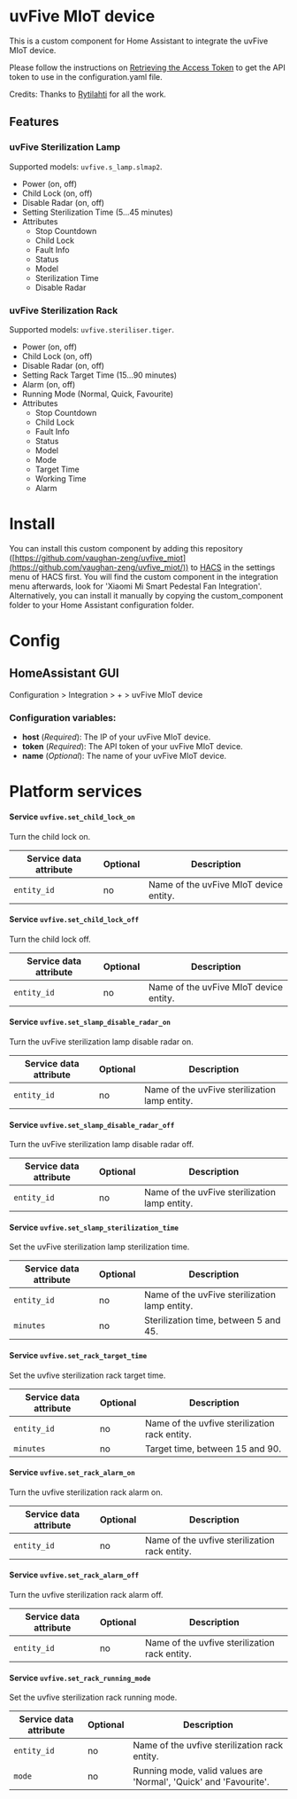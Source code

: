 # uvFive MIoT device

This is a custom component for Home Assistant to integrate the uvFive MIoT device.

Please follow the instructions on [Retrieving the Access Token](https://home-assistant.io/components/xiaomi/#retrieving-the-access-token) to get the API token to use in the configuration.yaml file.

Credits: Thanks to [Rytilahti](https://github.com/rytilahti/python-miio) for all the work.

## Features

### uvFive Sterilization Lamp

Supported models: `uvfive.s_lamp.slmap2`.

* Power (on, off)
* Child Lock (on, off)
* Disable Radar (on, off)
* Setting Sterilization Time (5...45 minutes)
* Attributes
  - Stop Countdown
  - Child Lock
  - Fault Info
  - Status
  - Model
  - Sterilization Time
  - Disable Radar

### uvFive Sterilization Rack

Supported models: `uvfive.steriliser.tiger`.

* Power (on, off)
* Child Lock (on, off)
* Disable Radar (on, off)
* Setting Rack Target Time (15...90 minutes)
* Alarm (on, off)
* Running Mode (Normal, Quick, Favourite)
* Attributes
  - Stop Countdown
  - Child Lock
  - Fault Info
  - Status
  - Model
  - Mode
  - Target Time
  - Working Time
  - Alarm

# Install
You can install this custom component by adding this repository ([https://github.com/vaughan-zeng/uvfive_miot](https://github.com/vaughan-zeng/uvfive_miot/)) to [HACS](https://hacs.xyz/) in the settings menu of HACS first. You will find the custom component in the integration menu afterwards, look for 'Xiaomi Mi Smart Pedestal Fan Integration'. Alternatively, you can install it manually by copying the custom_component folder to your Home Assistant configuration folder.

# Config

## HomeAssistant GUI
Configuration > Integration > + > uvFive MIoT device

### Configuration variables:
- **host** (*Required*): The IP of your uvFive MIoT device.
- **token** (*Required*): The API token of your uvFive MIoT device.
- **name** (*Optional*): The name of your uvFive MIoT device.


# Platform services

#### Service `uvfive.set_child_lock_on`

Turn the child lock on.

| Service data attribute | Optional | Description                            |
| ---------------------- | -------- | -------------------------------------- |
| `entity_id`            | no       | Name of the uvFive MIoT device entity. |

#### Service `uvfive.set_child_lock_off`

Turn the child lock off.

| Service data attribute | Optional | Description                            |
| ---------------------- | -------- | -------------------------------------- |
| `entity_id`            | no       | Name of the uvFive MIoT device entity. |

#### Service `uvfive.set_slamp_disable_radar_on`

Turn the uvFive sterilization lamp disable radar on.

| Service data attribute | Optional | Description                                   |
| ---------------------- | -------- | --------------------------------------------- |
| `entity_id`            | no       | Name of the uvFive sterilization lamp entity. |

#### Service `uvfive.set_slamp_disable_radar_off`

Turn the uvFive sterilization lamp disable radar off.

| Service data attribute | Optional | Description                                   |
| ---------------------- | -------- | --------------------------------------------- |
| `entity_id`            | no       | Name of the uvFive sterilization lamp entity. |

#### Service `uvfive.set_slamp_sterilization_time`

Set the uvFive sterilization lamp sterilization time.

| Service data attribute | Optional | Description                                   |
| ---------------------- | -------- | --------------------------------------------- |
| `entity_id`            | no       | Name of the uvFive sterilization lamp entity. |
| `minutes`              | no       | Sterilization time, between 5 and 45.         |

#### Service `uvfive.set_rack_target_time`

Set the uvfive sterilization rack target time.

| Service data attribute | Optional | Description                                   |
| ---------------------- | -------- | --------------------------------------------- |
| `entity_id`            | no       | Name of the uvfive sterilization rack entity. |
| `minutes`              | no       | Target time, between 15 and 90.               |

#### Service `uvfive.set_rack_alarm_on`

Turn the uvfive sterilization rack alarm on.

| Service data attribute | Optional | Description                                   |
| ---------------------- | -------- | --------------------------------------------- |
| `entity_id`            | no       | Name of the uvfive sterilization rack entity. |

#### Service `uvfive.set_rack_alarm_off`

Turn the uvfive sterilization rack alarm off.

| Service data attribute | Optional | Description                                   |
| ---------------------- | -------- | --------------------------------------------- |
| `entity_id`            | no       | Name of the uvfive sterilization rack entity. |

#### Service `uvfive.set_rack_running_mode`

Set the uvfive sterilization rack running mode.

| Service data attribute | Optional | Description                                                  |
| ---------------------- | -------- | ------------------------------------------------------------ |
| `entity_id`            | no       | Name of the uvfive sterilization rack entity.                |
| `mode`                 | no       | Running mode, valid values are 'Normal', 'Quick' and 'Favourite'. |